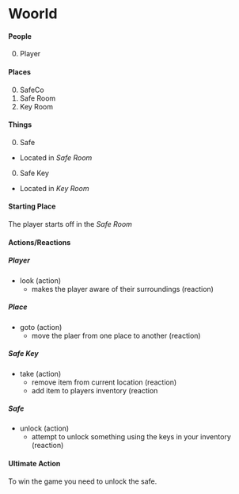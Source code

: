 # Woorld

#### People

0. Player

#### Places

0. SafeCo
  0. Safe Room
  0. Key Room

#### Things

0. Safe
  - Located in *Safe Room*
0. Safe Key
  - Located in *Key Room*

#### Starting Place

The player starts off in the *Safe Room*

#### Actions/Reactions

##### Player

- look (action)
  - makes the player aware of their surroundings (reaction)

##### Place

- goto (action)
  - move the plaer from one place to another (reaction)

##### Safe Key

- take (action)
  - remove item from current location (reaction)
  - add item to players inventory (reaction

##### Safe

- unlock (action)
  - attempt to unlock something using the keys in your inventory (reaction)

#### Ultimate Action

To win the game you need to unlock the safe.
